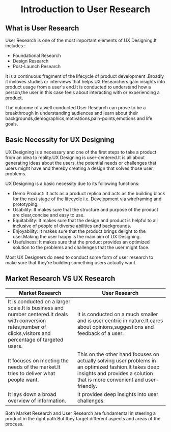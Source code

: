<h1 align="center">Introduction to User Research</h1>

## What is User Research

User Research is one of the most important elements of UX Designing.It includes :

- Foundational Research
- Design Research
- Post-Launch Research

It is a continuous fragment of the lifecycle of product development .Broadly it invloves studies or interviews that helps UX Researchers gain insights into product usage from a user's end.It is conducted to understand how a person,the user in this case feels about interacting with or experiencing a product.

The outcome of a well conducted User Research can prove to be a breakthrough in understanding audiences and learn about their backgrounds,demographics,motivations,pain-points,emotions and life goals.

## Basic Necessity for UX Designing

UX Designing is a necessary and one of the first steps to take a product from an idea to reality.UX Designing is user-centered.It is all about generating ideas about the users, the potential needs or challenges that users might have and thereby creating a design that solves those user problems.

UX Designing is a basic necessity due to its following functions:

- Demo Product: It acts as a product replica and acts as the building block for the next stage of the lifecycle i.e. Development via wireframing and prototyping.
- Usability: It makes sure that the structure and purpose of the product are clear,concise and easy to use.
- Equitability: It makes sure that the design and product is helpful to all inclusive of people of diverse abilities and backgrounds.
- Enjoyability: It makes sure that the product brings delight to the user.Making the user happy is the main aim of UX Designing.
- Usefulness: It makes sure that the product provides an optimized solution to the problems and challenges that the user might face.

Most UX Designers do need to conduct some form of user research to make sure that they’re building something users actually want.

## Market Research VS UX Research

| Market Research                                                                                                                                                 | User Research                                                                                                                                                                      |
| --------------------------------------------------------------------------------------------------------------------------------------------------------------- | ---------------------------------------------------------------------------------------------------------------------------------------------------------------------------------- |
| It is conducted on a larger scale.It is business and number centered.It deals with conversion rates,number of clicks,visitors and percentage of targeted users. | It is conducted on a much smaller and is user centric in nature.It cares about opinions,suggestions and feedback of a user.                                                        |
| It focuses on meeting the needs of the market.It tries to deliver what people want.                                                                             | This on the other hand focuses on actually solving user problems in an optimized fashion.It takes deep insights and provides a solution that is more convenient and user-friendly. |
| It lays down a broad overview of information.                                                                                                                   | It provides deep insights into user challenges.                                                                                                                                    |

Both Market Research and User Research are fundamental in steering a product in the right path.But they target different aspects and areas of the process.
